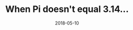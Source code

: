 ---
title: When Pi doesn't equal 3.14...
layout: external
date: 2018-05-10
excerpt: An exploration of the circle constant and how it changes with different notions of distance.
external_url: https://medium.com/@ozanerhansha/when-pi-doesnt-equal-3-14-73be75b2b90f
tags: 
  - math
  - analysis
---